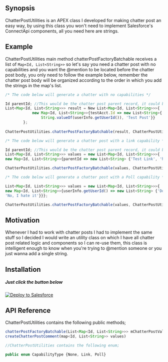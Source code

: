 ## Synopsis
ChatterPostUtilities is an APEX class I developed for making chatter post an easy way, by using this class you won't need to implement Salesforce's ConnectApi components, all you need here are strings.

## Example
ChatterPostUtilities main method chatterPostFactoryBatchable receives a list of ```Map<Id, List<String>>``` so let's say you need a chatter post with no capabilities and you want the @mention to be located before the chatter post body, you only need to follow the example below, remember the chatter post body will be organized according to the order in which you add the strings in the map's list.
```javascript
/* The code below will generate a chatter with no capabilities */

Id parentId; //This would be the chatter post parent record, it could be anything from a Sobject to a user's wall
List<Map<Id, List<String>>> result = New List<Map<Id, List<String>>>{
            new Map<Id, List<String>>{testAcct.Id => new List<String>{
                String.valueOf(userInfo.getUserId()), 'Test Post'}}
        };
        
ChatterPostUtilities.chatterPostFactoryBatchable(result, ChatterPostUtilities.CapabilityType.None);

/* The code below will generate a chatter post with a link capability */

Id parentId; //This would be the chatter post parent record, it could be anything from a Sobject to a user's wall
List<Map<Id, List<String>>> values = new List<Map<Id, List<String>>>{
new Map<Id, List<String>>{parentId => new List<String> {'Test Link', 'https://na14.salesforce.com/' + parentId}}};

ChatterPostUtilities.chatterPostFactoryBatchable(values, ChatterPostUtilities.CapabilityType.Link);

/* The code below will generate a chatter post with a Poll capability */

List<Map<Id, List<String>>> values = new List<Map<Id, List<String>>>{
new Map<Id, List<String>>{userInfo.getUserId() => new List<String> {'Do you like Salesforce?', 'Yes, I love it',
'No, I hate it'}}};

ChatterPostUtilities.chatterPostFactoryBatchable(values, ChatterPostUtilities.CapabilityType.Poll);
```

## Motivation
Whenever I had to work with chatter posts I had to implement the same stuff so I decided I would write an utility class on which I have all chatter post related logic and components so I can re-use them, this class is intelligent enough to know when you're trying to @mention someone or you just wanna add a single string.

## Installation
##### Just click the button below

<a href="https://githubsfdeploy.herokuapp.com?owner=edguz2408&repo=ChatterPostUtilities">
  <img alt="Deploy to Salesforce"
       src="https://raw.githubusercontent.com/afawcett/githubsfdeploy/master/src/main/webapp/resources/img/deploy.png">
</a>

## API Reference
ChatterPostUtilities contains the following public methods;

```javascript 
chatterPostFactoryBatchable(List<Map<Id, List<String>>> mChatterPostVals, CapabilityType capType)
createChatterPostComment(map<Id, List<String>> values)

//ChatterPostUtilities contains the following enum;

public enum CapabilityType {None, Link, Poll}
```
